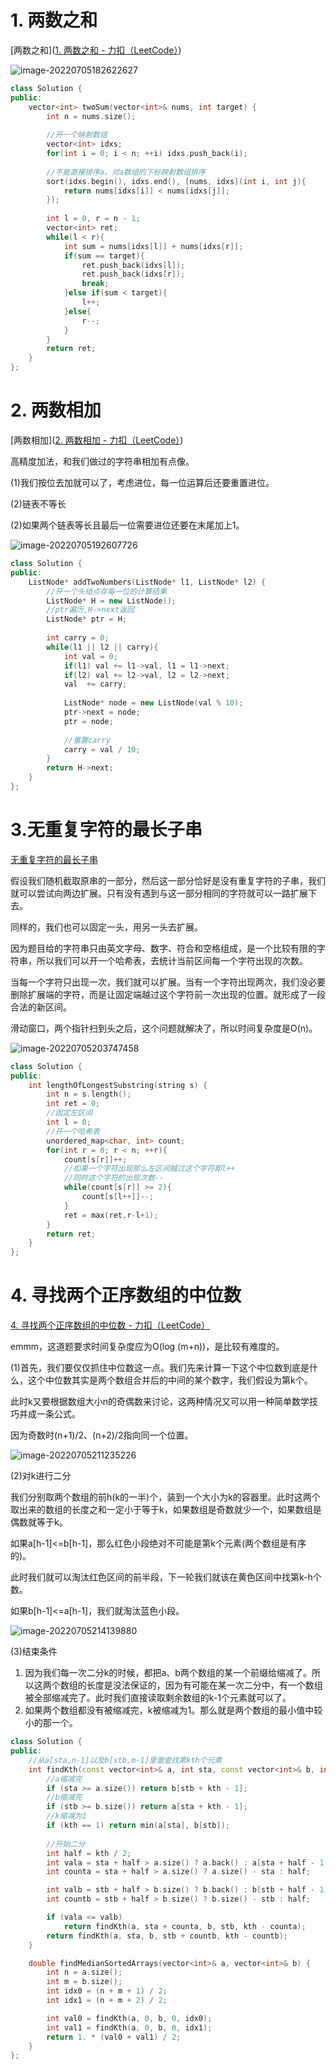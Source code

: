 # 1. 两数之和

[两数之和]([1. 两数之和 - 力扣（LeetCode）](https://leetcode.cn/problems/two-sum/))

![image-20220705182622627](https://img-1311912725.cos.ap-guangzhou.myqcloud.com/images/202207051852676.png)

```C++
class Solution {
public:
    vector<int> twoSum(vector<int>& nums, int target) {
		int n = nums.size();
        
        //开一个映射数组
        vector<int> idxs;
        for(int i = 0; i < n; ++i) idxs.push_back(i);
        
        //不能直接排序a，对a数组的下标映射数组排序
        sort(idxs.begin(), idxs.end(), [nums, idxs](int i, int j){
            return nums[idxs[i]] < nums[idxs[j]];
        });
        
        int l = 0, r = n - 1;
        vector<int> ret;
        while(l < r){
            int sum = nums[idxs[l]] + nums[idxs[r]];
            if(sum == target){
                ret.push_back(idxs[l]);
                ret.push_back(idxs[r]);
                break;
            }else if(sum < target){
                l++;
            }else{
                r--;
            }
        }
        return ret;
    }
};
```

# 2. 两数相加

[两数相加]([2. 两数相加 - 力扣（LeetCode）](https://leetcode.cn/problems/add-two-numbers/submissions/))

高精度加法，和我们做过的字符串相加有点像。

(1)我们按位去加就可以了，考虑进位，每一位运算后还要重置进位。

(2)链表不等长

(2)如果两个链表等长且最后一位需要进位还要在末尾加上1。

![image-20220705192607726](https://img-1311912725.cos.ap-guangzhou.myqcloud.com/images/202207051926903.png)

```C++
class Solution {
public:
    ListNode* addTwoNumbers(ListNode* l1, ListNode* l2) {
		//开一个头结点存每一位的计算结果
        ListNode* H = new ListNode();
        //ptr遍历,H->next返回
        ListNode* ptr = H;
        
        int carry = 0;
        while(l1 || l2 || carry){
            int val = 0;
            if(l1) val += l1->val, l1 = l1->next;
            if(l2) val += l2->val, l2 = l2->next;
            val  += carry;
            
            ListNode* node = new ListNode(val % 10);
            ptr->next = node;
            ptr = node;
            
            //重置carry
            carry = val / 10;
        }
        return H->next;
    }
};
```

# 3.无重复字符的最长子串

 [无重复字符的最长子串](https://leetcode.cn/problems/longest-substring-without-repeating-characters/)

假设我们随机截取原串的一部分，然后这一部分恰好是没有重复字符的子串，我们就可以尝试向两边扩展。只有没有遇到与这一部分相同的字符就可以一路扩展下去。

同样的，我们也可以固定一头，用另一头去扩展。

因为题目给的字符串只由英文字母、数字、符合和空格组成，是一个比较有限的字符串，所以我们可以开一个哈希表，去统计当前区间每一个字符出现的次数。

当每一个字符只出现一次，我们就可以扩展。当有一个字符出现两次，我们没必要删除扩展端的字符，而是让固定端越过这个字符前一次出现的位置。就形成了一段合法的新区间。

滑动窗口，两个指针扫到头之后，这个问题就解决了，所以时间复杂度是O(n)。

![image-20220705203747458](https://img-1311912725.cos.ap-guangzhou.myqcloud.com/images/202207052037588.png)

```C++
class Solution {
public:
    int lengthOfLongestSubstring(string s) {
		int n = s.length();
        int ret = 0;
        //固定左区间
        int l = 0;
        //开一个哈希表
        unordered_map<char, int> count;
        for(int r = 0; r < n; ++r){
            count[s[r]]++;
            //如果一个字符出现那么左区间越过这个字符即l++
            //同时这个字符的出现次数--
            while(count[s[r]] >= 2){
                count[s[l++]]--;
            }
            ret = max(ret,r-l+1);
        }
        return ret;
    }
};
```

# 4. 寻找两个正序数组的中位数

[4. 寻找两个正序数组的中位数 - 力扣（LeetCode）](https://leetcode.cn/problems/median-of-two-sorted-arrays/)

emmm，这道题要求时间复杂度应为O(log (m+n))，是比较有难度的。

(1)首先，我们要仅仅抓住中位数这一点。我们先来计算一下这个中位数到底是什么，这个中位数其实是两个数组合并后的中间的某个数字，我们假设为第k个。

此时k又要根据数组大小n的奇偶数来讨论，这两种情况又可以用一种简单数学技巧并成一条公式。

因为奇数时(n+1)/2、(n+2)/2指向同一个位置。

![image-20220705211235226](https://img-1311912725.cos.ap-guangzhou.myqcloud.com/images/202207052112371.png)

(2)对k进行二分

我们分别取两个数组的前h(k的一半)个，装到一个大小为k的容器里。此时这两个取出来的数组的长度之和一定小于等于k，如果数组是奇数就少一个，如果数组是偶数就等于k。

如果a[h-1]<=b[h-1]，那么红色小段绝对不可能是第k个元素(两个数组是有序的)。

此时我们就可以淘汰红色区间的前半段，下一轮我们就该在黄色区间中找第k-h个数。

如果b[h-1]<=a[h-1]，我们就淘汰蓝色小段。

![image-20220705214139880](https://img-1311912725.cos.ap-guangzhou.myqcloud.com/images/202207052141081.png)

(3)结束条件

1. 因为我们每一次二分k的时候，都把a、b两个数组的某一个前缀给缩减了。所以这两个数组的长度是没法保证的，因为有可能在某一次二分中，有一个数组被全部缩减完了。此时我们直接读取剩余数组的k-1个元素就可以了。
2. 如果两个数组都没有被缩减完，k被缩减为1。那么就是两个数组的最小值中较小的那一个。

```C++
class Solution {
public:
    //从a[sta,n-1]以及b[stb,m-1]里面查找第kth个元素
    int findKth(const vector<int>& a, int sta, const vector<int>& b, int stb, int kth) {
        //a缩减完
        if (sta >= a.size()) return b[stb + kth - 1];
        //b缩减完
        if (stb >= b.size()) return a[sta + kth - 1];
        //k缩减为1
        if (kth == 1) return min(a[sta], b[stb]);
        
        //开始二分
        int half = kth / 2;
        int vala = sta + half > a.size() ? a.back() : a[sta + half - 1];
        int counta = sta + half > a.size() ? a.size() - sta : half;

        int valb = stb + half > b.size() ? b.back() : b[stb + half - 1];
        int countb = stb + half > b.size() ? b.size() - stb : half;

        if (vala <= valb) 
            return findKth(a, sta + counta, b, stb, kth - counta);
        return findKth(a, sta, b, stb + countb, kth - countb);
    }

    double findMedianSortedArrays(vector<int>& a, vector<int>& b) {
        int n = a.size();
        int m = b.size();
        int idx0 = (n + m + 1) / 2;
        int idx1 = (n + m + 2) / 2;

        int val0 = findKth(a, 0, b, 0, idx0);
        int val1 = findKth(a, 0, b, 0, idx1);
        return 1. * (val0 + val1) / 2;
    }
};
```

